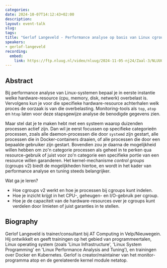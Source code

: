 ```yaml
---
categories:
date: 2024-10-07T14:12:43+02:00
description:
layout: event-talk
slug:
tags:
title: "Gerlof Langeveld - Performance analyse op basis van Linux cgroups (v2)"
speakers:
- gerlof-langeveld
recording:
  embed:
    link: https://ftp.nluug.nl/video/nluug/2024-11-05-nj24/Zaal-3/NLUUG-NJ24-GerlofLangeveld-PerformanceAnalyseMetCGroups.mp4
---
```


## Abstract

Bij performance analyse van Linux-systemen bepaal je in eerste instantie welke hardware-resource (cpu, memory, disk, netwerk) overbelast is. Vervolgens kun je voor die specifieke hardware-resource achterhalen welk proces de oorzaak is van die overbelasting. Monitoring-tools als `top`, `atop` en `htop` laten voor deze stapsgewijze analyse de benodigde gegevens zien. 

Maar stel dat je te maken hebt met een systeem waarop duizenden processen actief zijn. Dan wil je eerst focussen op specifieke categorieën processen, zoals alle daemon-processen die door `systemd` zijn gestart, alle processen die in Docker-containers draaien, of alle processen die door een bepaalde gebruiker zijn gestart. Bovendien zou je daarna de mogelijkheid willen hebben om zo'n categorie processen als geheel in te perken qua resource-gebruik of juist voor zo'n categorie een specifieke portie van een resource willen garanderen.
Het kernel-mechanisme *control groups* (cgroups v2) biedt de mogelijkheden hiertoe, en wordt in het kader van performance analyse en tuning steeds belangrijker.

Wat ga je leren?
 - Hoe cgroups v2 werkt en hoe je processen bij cgroups kunt indelen.
 - Hoe je inzicht krijgt in het CPU-, geheugen- en I/O-gebruik per cgroup.
 - Hoe je de capaciteit van de hardware-resources over je cgroups kunt verdelen door limieten of juist garanties in te stellen.

## Biography

Gerlof Langeveld is trainer/consultant bij AT Computing in Velp/Nieuwegein. Hij ontwikkelt en geeft trainingen op het gebied van programmeertalen, Linux operating system (zoals 'Linux Infrastructure', 'Linux System Programming' en 'Linux Performance Analysis and Tuning’), en trainingen over Docker en Kubernetes. Gerlof is creator/maintainer van het monitor-programma atop en de gerelateerde kernel module netatop.
